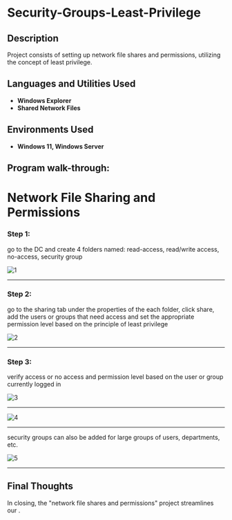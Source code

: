 <h1>Security-Groups-Least-Privilege</h1>

<h2>Description</h2>
Project consists of setting up network file shares and permissions, utilizing the concept of least privilege.
<br />


<h2>Languages and Utilities Used</h2>

- <b>Windows Explorer</b>
- <b>Shared Network Files</b> 

<h2>Environments Used </h2>

- <b>Windows 11, Windows Server</b>

<h2>Program walk-through:</h2>

<h1>Network File Sharing and Permissions</h1>

<h3>Step 1: </h3>
<p> go to the DC and create 4 folders named: read-access, read/write access, no-access, security group</p>

![1](https://github.com/user-attachments/assets/1f2978a4-e09b-49b4-b255-0da8af12c488)


____


<h3>Step 2:  </h3>
<p>go to the sharing tab under the properties of the each folder, click share, add the users or groups that need access and set the appropriate permission level based on the principle of least privilege</p>


![2](https://github.com/user-attachments/assets/1c33ae85-55dc-46b7-a17f-5e2bcccd35f6)


_____


<h3>Step 3: </h3>
<p>verify access or no access and permission level based on the user or group currently logged in</p>


![3](https://github.com/user-attachments/assets/997e065f-1536-412b-baba-f327d6e086f3)



____


![4](https://github.com/user-attachments/assets/e77f6153-ac72-457c-9839-21d0bb231bda)


____


security groups can also be added for large groups of users, departments, etc.


![5](https://github.com/user-attachments/assets/2296a89c-46d2-4f38-9d92-baaaca1f2145)


____



<h2> Final Thoughts </h2>

<p> In closing, the "network file shares and permissions" project streamlines our  .</p>
